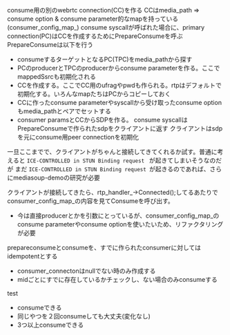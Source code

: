 consume用の別のwebrtc connection(CC)を作る
CCはmedia_path => consume option & consume parameter的なmapを持っている(consumer_config_map_)
consume syscallが呼ばれた場合に、primary connection(PC)はCCを作成するためにPrepareConsumeを呼ぶ
PrepareConsumeは以下を行う
- consumeするターゲットとなるPC(TPC)をmedia_pathから探す
- PCのproducerとTPCのproducerからconsume parameterを作る。ここでmappedSsrcも初期化される
- CCを作成する。ここでCC用のufragやpwdも作られる。rtpはデフォルトで初期化する。いろんなmapたちはPCからコピーしておく
- CCに作ったconsume parameterやsyscallから受け取ったconsume optionもmedia_pathとペアでセットする
- consumer paramsとCCからSDPを作る。
consume syscallはPrepareConsumeで作られたsdpをクライアントに返す
クライアントはsdpを元にconsume用peer connectionを初期化

一旦ここまでで、クライアントがちゃんと接続してきてくれるか試す。普通に考えると `ICE-CONTROLLED in STUN Binding request ` が起きてしまいそうなのだが
まだ `ICE-CONTROLLED in STUN Binding request `が起きるのであれば、さらにmediasoup-demoの研究が必要

クライアントが接続してきたら、rtp_handler_->Connected();してるあたりでconsumer_config_map_の内容を見てConsumeを呼び出す。
- 今は直接producerとかを引数にとっているが、consumer_config_map_のconsume parameterやconsume optionを使いたいため、リファクタリングが必要

prepareconsumeとconsumeを、すでに作られたconsumerに対してはidempotentとする
- consumer_connectonはnullでない時のみ作成する
- midごとにすでに存在しているかチェックし、ない場合のみconsumeする


test
- consumeできる
- 同じやつを２回consumeしても大丈夫(変化なし)
- 3つ以上consumeできる